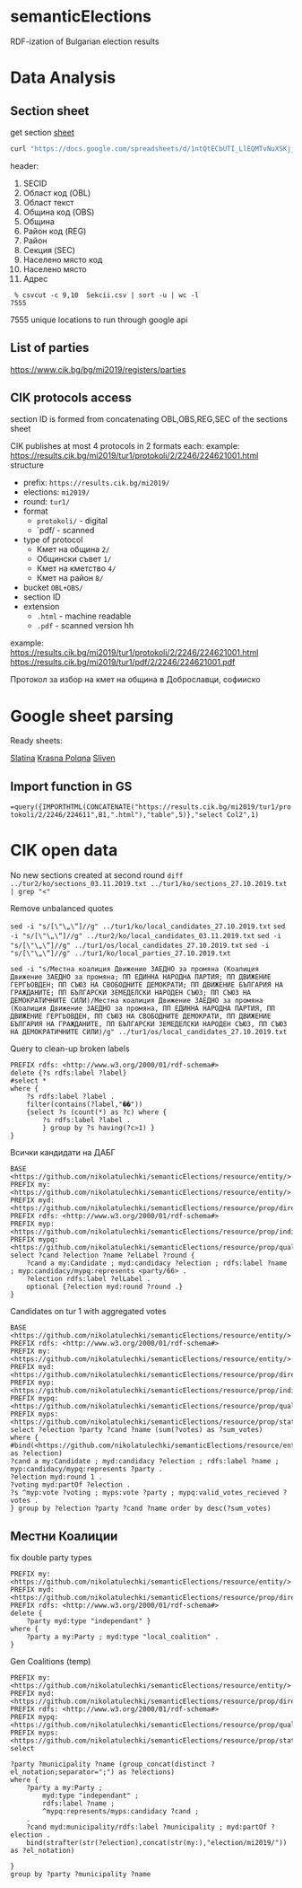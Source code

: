 # semanticElections
RDF-ization of Bulgarian election results

# Data Anаlysis 

## Section sheet

get section [sheet](https://docs.google.com/spreadsheets/d/1ntQtECbUTI_LlEQMTvNuXSKj_wiSWCv0QPBTGAUGgnM/) 

```bash
curl "https://docs.google.com/spreadsheets/d/1ntQtECbUTI_LlEQMTvNuXSKj_wiSWCv0QPBTGAUGgnM/gviz/tq?tqx=out:csv" -o Sekcii.csv
```

header: 
1. SECID
1. Област код (OBL)
1. Област текст 
1. Община код (OBS)
1. Община
1. Район код (REG)
1. Район
1. Секция (SEC)
1. Населено място код
1. Населено място
1. Адрес


```
 % csvcut -c 9,10  Sekcii.csv | sort -u | wc -l
7555
```
7555 unique locations to run through google api 

## List of parties 

<https://www.cik.bg/bg/mi2019/registers/parties>

## CIK protocols access

section ID is formed from concatenating OBL,OBS,REG,SEC of the sections sheet

CIK publishes at most 4 protocols in 2 formats each:
example:
<https://results.cik.bg/mi2019/tur1/protokoli/2/2246/224621001.html>
structure

* prefix: `https://results.cik.bg/mi2019/`
* elections: `mi2019/`
* round: `tur1/`
* format
    * `protokoli/` - digital 
    * `pdf/ - scanned 
* type of protocol
    * Кмет на община `2/`
    * Общински съвет `1/`
    * Кмет на кметство `4/`
    * Кмет на район  `8/`
* bucket `OBL+OBS/`
* section ID 
* extension 
    * `.html` - machine readable
    * `.pdf` - scanned version 
hh

example:                                                             
<https://results.cik.bg/mi2019/tur1/protokoli/2/2246/224621001.html> 
<https://results.cik.bg/mi2019/tur1/pdf/2/2246/224621001.pdf> 

Протокол за избор на кмет на община в Доброславци, софииско

# Google sheet parsing 

Ready sheets:

[Slatina](https://docs.google.com/spreadsheets/d/1CLUconDxMbylYj6ngwKQDy-sN7z_XFyUDdopSma-vdk)
[Krasna Polqna](https://docs.google.com/spreadsheets/d/1zGE-mPMEfhSrFz3SxdM7w2vynHiKfNuHTB1qm4FmL2g) 
[Sliven](https://docs.google.com/spreadsheets/d/10WHjtcKxTXaomKDmDdwKrhxwVQLRKY8uGw4cu8551w0)

## Import function in GS

`=query({IMPORTHTML(CONCATENATE("https://results.cik.bg/mi2019/tur1/protokoli/2/2246/224611",B1,".html"),"table",5)},"select Col2",1)`

# CIK open data

No new sections created at second round 
`diff ../tur2/ko/sections_03.11.2019.txt ../tur1/ko/sections_27.10.2019.txt | grep "<"`

Remove unbalanced quotes

`sed -i "s/[\"\„\“]//g" ../tur1/ko/local_candidates_27.10.2019.txt` 
`sed -i "s/[\"\„\“]//g" ../tur2/ko/local_candidates_03.11.2019.txt` 
`sed -i "s/[\"\„\“]//g" ../tur1/os/local_candidates_27.10.2019.txt`
`sed -i "s/[\"\„\“]//g" ../tur1/ko/local_parties_27.10.2019.txt`


```
sed -i "s/Местна коалиция Движение ЗАЕДНО за промяна (Коалиция Движение ЗАЕДНО за промяна; ПП ЕДИННА НАРОДНА ПАРТИЯ; ПП ДВИЖЕНИЕ ГЕРГЬОВДЕН; ПП СЪЮЗ НА СВОБОДНИТЕ ДЕМОКРАТИ; ПП ДВИЖЕНИЕ БЪЛГАРИЯ НА ГРАЖДАНИТЕ; ПП БЪЛГАРСКИ ЗЕМЕДЕЛСКИ НАРОДЕН СЪЮЗ; ПП СЪЮЗ НА ДЕМОКРАТИЧНИТЕ СИЛИ)/Местна коалиция Движение ЗАЕДНО за промяна (Коалиция Движение ЗАЕДНО за промяна, ПП ЕДИННА НАРОДНА ПАРТИЯ, ПП ДВИЖЕНИЕ ГЕРГЬОВДЕН, ПП СЪЮЗ НА СВОБОДНИТЕ ДЕМОКРАТИ, ПП ДВИЖЕНИЕ БЪЛГАРИЯ НА ГРАЖДАНИТЕ, ПП БЪЛГАРСКИ ЗЕМЕДЕЛСКИ НАРОДЕН СЪЮЗ, ПП СЪЮЗ НА ДЕМОКРАТИЧНИТЕ СИЛИ)/g" ../tur1/os/local_candidates_27.10.2019.txt
```

Query to clean-up broken labels 
```sparql
PREFIX rdfs: <http://www.w3.org/2000/01/rdf-schema#>
delete {?s rdfs:label ?label}
#select *
where { 
    ?s rdfs:label ?label .
    filter(contains(?label,"��"))
    {select ?s (count(*) as ?c) where {
        ?s rdfs:label ?label . 
        } group by ?s having(?c>1) }
} 
```

Всички кандидати на ДАБГ
```
BASE <https://github.com/nikolatulechki/semanticElections/resource/entity/>
PREFIX my: <https://github.com/nikolatulechki/semanticElections/resource/entity/>
PREFIX myd: <https://github.com/nikolatulechki/semanticElections/resource/prop/direct/>
PREFIX rdfs: <http://www.w3.org/2000/01/rdf-schema#>
PREFIX myp: <https://github.com/nikolatulechki/semanticElections/resource/prop/indirect/>
PREFIX mypq: <https://github.com/nikolatulechki/semanticElections/resource/prop/qualifier/>
select ?cand ?election ?name ?elLabel ?round {
    ?cand a my:Candidate ; myd:candidacy ?election ; rdfs:label ?name ; myp:candidacy/mypq:represents <party/66> .
    ?election rdfs:label ?elLabel .
    optional {?election myd:round ?round .}
}
```

Candidates on tur 1 with aggregated votes

```sparql
BASE <https://github.com/nikolatulechki/semanticElections/resource/entity/>
PREFIX rdfs: <http://www.w3.org/2000/01/rdf-schema#>
PREFIX my: <https://github.com/nikolatulechki/semanticElections/resource/entity/>
PREFIX myd: <https://github.com/nikolatulechki/semanticElections/resource/prop/direct/>
PREFIX myp: <https://github.com/nikolatulechki/semanticElections/resource/prop/indirect/>
PREFIX mypq: <https://github.com/nikolatulechki/semanticElections/resource/prop/qualifier/>
PREFIX myps: <https://github.com/nikolatulechki/semanticElections/resource/prop/statement/>
select ?election ?party ?cand ?name (sum(?votes) as ?sum_votes)
where { 
#bind(<https://github.com/nikolatulechki/semanticElections/resource/entity/election/mi2019/ko/0101/tur1> as ?election)
?cand a my:Candidate ; myd:candidacy ?election ; rdfs:label ?name ; myp:candidacy/mypq:represents ?party .
?election myd:round 1 .
?voting myd:partOf ?election . 
?s ^myp:vote ?voting ; myps:vote ?party ; mypq:valid_votes_recieved ?votes .     
} group by ?election ?party ?cand ?name order by desc(?sum_votes)
```

## Местни Коалиции 

fix double party types 
```
PREFIX my: <https://github.com/nikolatulechki/semanticElections/resource/entity/>
PREFIX myd: <https://github.com/nikolatulechki/semanticElections/resource/prop/direct/>
PREFIX rdfs: <http://www.w3.org/2000/01/rdf-schema#>
delete {
    ?party myd:type "independant" } 
where { 
    ?party a my:Party ; myd:type "local_coalition" .
}
```

Gen Coalitions (temp)

```sparql
PREFIX my: <https://github.com/nikolatulechki/semanticElections/resource/entity/>
PREFIX myd: <https://github.com/nikolatulechki/semanticElections/resource/prop/direct/>
PREFIX rdfs: <http://www.w3.org/2000/01/rdf-schema#>
PREFIX mypq: <https://github.com/nikolatulechki/semanticElections/resource/prop/qualifier/>
PREFIX myps: <https://github.com/nikolatulechki/semanticElections/resource/prop/statement/>
select 

?party ?municipality ?name (group_concat(distinct ?el_notation;separator=";") as ?elections) 
where { 
    ?party a my:Party ; 
        myd:type "independant" ; 
        rdfs:label ?name ;
        ^mypq:represents/myps:candidacy ?cand ;
    .
    ?cand myd:municipality/rdfs:label ?municipality ; myd:partOf ?election .
    bind(strafter(str(?election),concat(str(my:),"election/mi2019/")) as ?el_notation) 
    
} 
group by ?party ?municipality ?name 
```